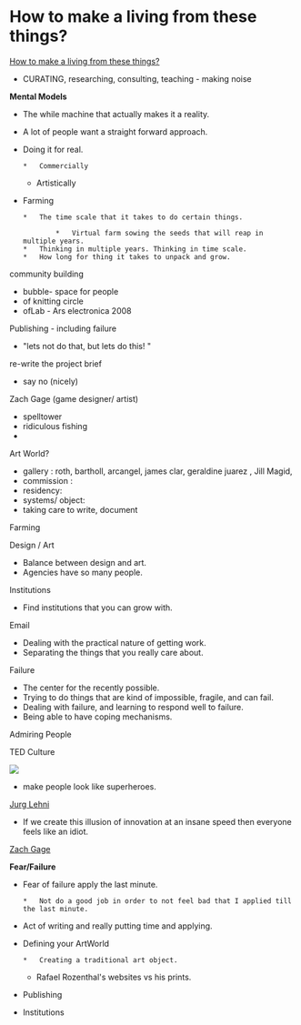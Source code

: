 # How to make a living from these things? 

[How to make a living from these things? ](https://sfpc.hackpad.com/c9pVqMSln3g#How-to-make-a-living-from-these-things?-)

*   CURATING,  researching, consulting, teaching - making noise 

**Mental Models**

*   The while machine that actually makes it a reality.
*   A lot of people want a straight forward approach.
*   Doing it for real.

        *   Commercially
    *   Artistically

*   Farming

        *   The time scale that it takes to do certain things.

                *   Virtual farm sowing the seeds that will reap in multiple years.
        *   Thinking in multiple years. Thinking in time scale.
        *   How long for thing it takes to unpack and grow.

community building 

*   bubble- space for people
*   of knitting circle 
*   ofLab - Ars electronica 2008 

Publishing - including failure 

*   "lets not do that, but lets do this! "

re-write the project brief 

*   say no (nicely) 

Zach Gage (game designer/ artist) 

*   spelltower 
*   ridiculous fishing 
*

Art World? 

*   gallery : roth, bartholl, arcangel, james clar, geraldine juarez , Jill Magid, 
*   commission : 
*   residency: 
*   systems/ object:  
*   taking care to write, document 

Farming 

Design / Art 

*   Balance between design and art.
*   Agencies have so many people.

Institutions

*   Find institutions that you can grow with.

Email

*   Dealing with the practical nature of getting work.
*   Separating the things that you really care about.

Failure

*   The center for the recently possible.
*   Trying to do things that are kind of impossible, fragile, and can fail.
*   Dealing with failure, and learning to respond well to failure.
*   Being able to have coping mechanisms.

Admiring People

TED Culture

![](https://hackpad-attachments.s3.amazonaws.com/hackpad.com_rbd5pjGhE4b_p.77541_1398784951900_Screen%20Shot%202014-04-29%20at%2011.22.08%20AM.png)

*   make people look like superheroes.

[Jurg Lehni](https://sfpc.hackpad.com/Jurg-Lehni-tWUd1PCObV8)

*   If we create this illusion of innovation at an insane speed then everyone feels like an idiot. 

[Zach Gage](https://sfpc.hackpad.com/Zach-Gage-aItvdthG5qx)

**Fear/Failure**

*   Fear of failure apply the last minute.

        *   Not do a good job in order to not feel bad that I applied till the last minute.

*   Act of writing and really putting time and applying.

*   Defining your ArtWorld

        *   Creating a traditional art object.
    *   Rafael Rozenthal's websites vs his prints.

*   Publishing
*   Institutions